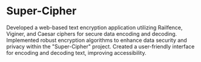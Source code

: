 # Super-Cipher
Developed a web-based text encryption application utilizing Railfence, Viginer, and Caesar ciphers for secure data encoding and decoding. Implemented robust encryption algorithms to enhance data security and privacy within the "Super-Cipher" project. Created a user-friendly interface for encoding and decoding text, improving accessibility.
